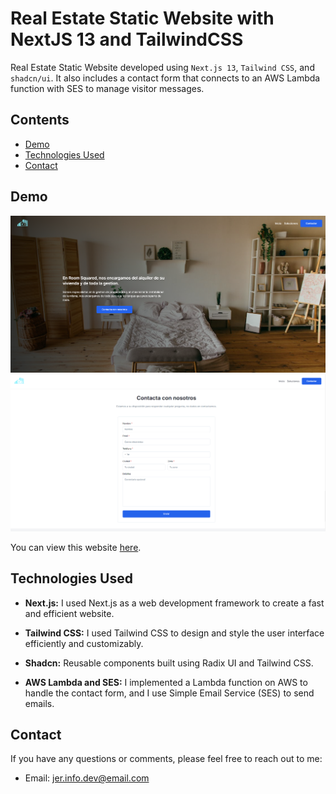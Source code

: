 # Real Estate Static Website with NextJS 13 and TailwindCSS

 Real Estate Static Website developed using `Next.js 13`, `Tailwind CSS`, and `shadcn/ui`. It also includes a contact form that connects to an AWS Lambda function with SES to manage visitor messages.

## Contents

- [Demo](#demo)
- [Technologies Used](#technologies-used)
- [Contact](#contact)

## Demo

![](./public/demo-readme.png)
![](./public/demo-ses.png)

You can view this website [here](https://www.roomsquare.es/).

## Technologies Used

- **Next.js:** I used Next.js as a web development framework to create a fast and efficient website.

- **Tailwind CSS:** I used Tailwind CSS to design and style the user interface efficiently and customizably.

- **Shadcn:** Reusable components built using Radix UI and Tailwind CSS.

- **AWS Lambda and SES:** I implemented a Lambda function on AWS to handle the contact form, and I use Simple Email Service (SES) to send emails.

## Contact

If you have any questions or comments, please feel free to reach out to me:

- Email: [jer.info.dev@email.com](mailto:jer.info.dev@email.com)